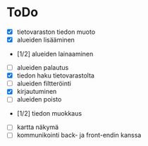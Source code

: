 # ToDo
- [X] tietovaraston tiedon muoto
- [X] alueiden lisääminen
- [1/2] alueiden lainaaminen
- [ ] alueiden palautus
- [X] tiedon haku tietovarastolta
- [ ] alueiden filtteröinti
- [X] kirjautuminen
- [ ] alueiden poisto
- [1/2] tiedon muokkaus
- [ ] kartta näkymä
- [ ] kommunikointi back- ja front-endin kanssa